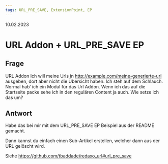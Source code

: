 ```yaml
---
tags: URL_PRE_SAVE, ExtensionPoint, EP
---
```


10.02.2023

# URL Addon + URL_PRE_SAVE EP


## Frage

URL Addon
Ich will meine Urls in http://example.com/meine-generierte-url ausgeben, dort aber nicht die Übersicht haben. Ich steh auf dem Schlauch.
Normal hab’ ich ein Modul für das Url Addon. Wenn ich das auf die Startseite packe sehe ich in den regulären Content ja auch. Wie setze ich das um?

## Antwort

Habe das bei mir mit dem URL_PRE_SAVE EP Beispiel aus der README gemacht.

Dann kannst du einfach einen Sub-Artikel erstellen, welcher dann aus der URL gelöscht wird.

Siehe https://github.com/tbaddade/redaxo_url#url_pre_save

